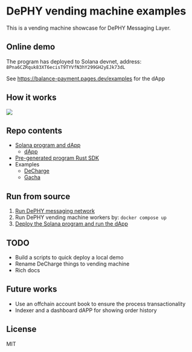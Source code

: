 # DePHY vending machine examples

This is a vending machine showcase for DePHY Messaging Layer.

## Online demo

The program has deployed to Solana devnet, address: `8Pna6CZRquk83XT6ecisT9TYVfN3hY299GH2yEJk73dL`

See <https://balance-payment.pages.dev/examples> for the dApp

## How it works

![](./doc/architecture.png)

## Repo contents

- [Solana program and dApp](./balance-payment)
  - [dApp](./balance-payment/app)
- [Pre-generated program Rust SDK](./balance-payment-sdk)
- Examples
  - [DeCharge](./examples/decharge-controller)
  - [Gacha](./examples/gacha-controller)

## Run from source

1. [Run DePHY messaging network](https://github.com/dephy-io/dephy-messaging-network-self-hosted/tree/main/dephy-messaging-network)
2. Run DePHY vending machine workers by: `docker compose up`
3. [Deploy the Solana program and run the dApp](./balance-payment/README.md)

## TODO

- Build a scripts to quick deploy a local demo
- Rename DeCharge things to vending machine
- Rich docs

## Future works

- Use an offchain account book to ensure the process transactionality
- Indexer and a dashboard dAPP for showing order history

## License

MIT
